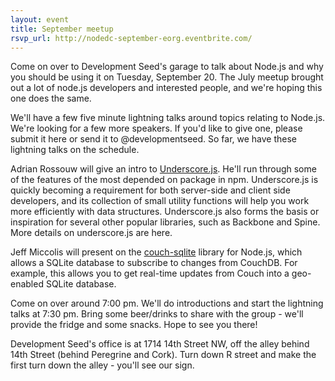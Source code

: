 ```yaml
---
layout: event
title: September meetup
rsvp_url: http://nodedc-september-eorg.eventbrite.com/
---
```

Come on over to Development Seed's garage to talk about Node.js and why you should be using it on Tuesday, September 20. The July meetup brought out a lot of node.js developers and interested people, and we're hoping this one does the same.

We'll have a few five minute lightning talks around topics relating to Node.js. We're looking for a few more speakers. If you'd like to give one, please submit it here or send it to @developmentseed. So far, we have these lightning talks on the schedule.

Adrian Rossouw will give an intro to [Underscore.js](http://github.com/documentcloud/underscore.js). He'll run through some of the features of the most depended on package in npm. Underscore.js is quickly becoming a requirement for both server-side and client side developers, and its collection of small utility functions will help you work more efficiently with data structures. Underscore.js also forms the basis or inspiration for several other popular libraries, such as Backbone and Spine. More details on underscore.js are here.

Jeff Miccolis will present on the [couch-sqlite](https://github.com/developmentseed/couch-sqlite)
library for Node.js, which allows a SQLite database to subscribe to changes from CouchDB.
For example, this allows you to get real-time updates from Couch into a geo-enabled SQLite database.

Come on over around 7:00 pm. We'll do introductions and start the lightning talks at
7:30 pm. Bring some beer/drinks to share with the group - we'll provide the fridge and some snacks. Hope to see you there!

Development Seed's office is at 1714 14th Street NW, off the alley behind 14th Street (behind Peregrine and Cork). Turn down R street and make the first turn down the alley - you'll see our sign.
